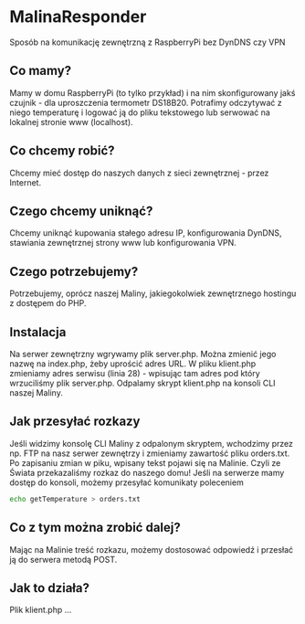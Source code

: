 # MalinaResponder
Sposób na komunikację zewnętrzną z RaspberryPi bez DynDNS czy VPN

## Co mamy?
Mamy w domu RaspberryPi (to tylko przykład) i na nim skonfigurowany jakś czujnik - dla uproszczenia termometr DS18B20. Potrafimy odczytywać z niego temperaturę i logować ją do pliku tekstowego lub serwować na lokalnej stronie www (localhost).

## Co chcemy robić?
Chcemy mieć dostęp do naszych danych z sieci zewnętrznej - przez Internet.

## Czego chcemy uniknąć?
Chcemy uniknąć kupowania stałego adresu IP, konfigurowania DynDNS, stawiania zewnętrznej strony www lub konfigurowania VPN.

## Czego potrzebujemy?
Potrzebujemy, oprócz naszej Maliny, jakiegokolwiek zewnętrznego hostingu z dostępem do PHP.

## Instalacja
Na serwer zewnętrzny wgrywamy plik server.php. Można zmienić jego nazwę na index.php, żeby uprościć adres URL. W pliku klient.php zmieniamy adres serwisu (linia 28) - wpisując tam adres pod który wrzuciliśmy plik server.php. Odpalamy skrypt klient.php na konsoli CLI naszej Maliny.

## Jak przesyłać rozkazy
Jeśli widzimy konsolę CLI Maliny z odpalonym skryptem, wchodzimy przez np. FTP na nasz serwer zewnętrzy i zmieniamy zawartość pliku orders.txt. Po zapisaniu zmian w piku, wpisany tekst pojawi się na Malinie. Czyli ze Świata przekazaliśmy rozkaz do naszego domu! Jeśli na serwerze mamy dostęp do konsoli, możemy przesyłać komunikaty poleceniem
```bash
echo getTemperature > orders.txt
```
## Co z tym można zrobić dalej?
Mając na Malinie treść rozkazu, możemy dostosować odpowiedź i przesłać ją do serwera metodą POST.

## Jak to działa?
Plik klient.php ...

##
